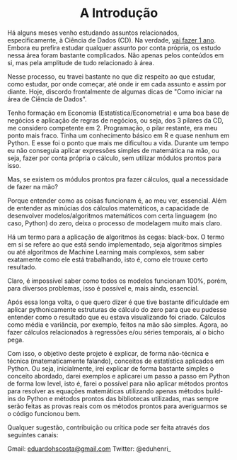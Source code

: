 <center> <h1> <b> A Introdução </b> </h1> </center>

Há alguns meses venho estudando assuntos relacionados, especificamente, à Ciência de Dados (CD). Na verdade, [vai fazer 1 ano](https://medium.com/henrique-edu/primeiros-passos-de-um-economista-em-data-science-8440c0a5a2b0). Embora eu prefira estudar qualquer assunto por conta própria, os estudo nessa área foram bastante complicados. Não apenas pelos conteúdos em si, mas pela amplitude de tudo relacionado à área.

Nesse processo, eu travei bastante no que diz respeito ao que estudar, como estudar, por onde começar, até onde ir em cada assunto e assim por diante. Hoje, discordo frontalmente de algumas dicas de "Como iniciar na área de Ciência de Dados".

Tenho formação em Economia (Estatística/Econometria) e uma boa base de negócios e aplicação de regras de negócios, ou seja, dos 3 pilares da CD, me considero competente em 2. Programação, o pilar restante, era meu ponto mais fraco. Tinha um conhecimento básico em R e quase nenhum em Python. E esse foi o ponto que mais me dificultou a vida. Durante um tempo eu não conseguia aplicar expressões simples de matemática na mão, ou seja, fazer por conta própria o cálculo, sem utilizar módulos prontos para isso.

Mas, se existem os módulos prontos pra fazer cálculos, qual a necessidade de fazer na mão?

Porque entender como as coisas funcionam é, ao meu ver, essencial. Além de entender as minúcias dos cálculos matemáticos, a capacidade de desenvolver modelos/algoritmos matemáticos com certa linguagem (no caso, Python) do zero, deixa o processo de modelagem muito mais claro.

Há um termo para a aplicação de algoritmos às cegas: black-box. O termo em si se refere ao que está sendo implementado, seja algoritmos simples ou até algoritmos de Machine Learning mais complexos, sem saber exatamente como ele está trabalhando, isto é, como ele trouxe certo resultado.

Claro, é impossível saber como todos os modelos funcionam 100%, porém, para diversos problemas, isso é possível e, mais ainda, essencial.

Após essa longa volta, o que quero dizer é que tive bastante dificuldade em aplicar pythonicamente estruturas de cálculo do zero para que eu pudesse entender como o resultado que eu estava visualizando foi criado. Cálculos como média e variância, por exemplo, feitos na mão são simples. Agora, ao fazer cálculos relacionados à regressões e/ou séries temporais, aí o bicho pega.

Com isso, o objetivo deste projeto é explicar, de forma não-técnica e técnica (matematicamente falando), conceitos de estatística aplicados em Python. Ou seja, inicialmente, irei explicar de forma bastante simples o conceito abordado, darei exemplos e aplicarei um passo a passo em Python de forma low level, isto é, farei o possível para não aplicar métodos prontos para resolver as equações matemáticas utilizando apenas métodos build-ins do Python e métodos prontos das bibliotecas utilizadas, mas sempre serão feitas as provas reais com os métodos prontos para averiguarmos se o código funcionou bem.

Qualquer sugestão, contribuição ou crítica pode ser feita através dos seguintes canais:

Gmail: eduardohscosta@gmail.com
Twitter: @eduhenri_
